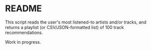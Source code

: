 # README
This script reads the user's most listened-to artists and/or tracks, and returns a playlist (or CSV/JSON-formatted list) of 100 track recommendations.

Work in progress.
